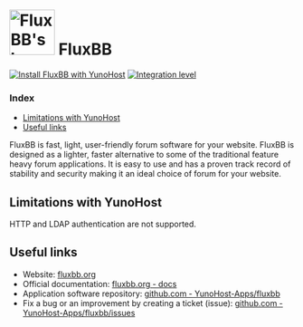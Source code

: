 # <img src="/images/fluxbb_logo.png" height="80px" alt="FluxBB's logo"> FluxBB

[![Install FluxBB with YunoHost](https://install-app.yunohost.org/install-with-yunohost.svg)](https://install-app.yunohost.org/?app=fluxbb) [![Integration level](https://dash.yunohost.org/integration/fluxbb.svg)](https://dash.yunohost.org/appci/app/fluxbb)

### Index

- [Limitations with YunoHost](#limitations-with-yunohost)
- [Useful links](#useful-links)

FluxBB is fast, light, user-friendly forum software for your website. FluxBB is designed as a lighter, faster alternative to some of the traditional feature heavy forum applications. It is easy to use and has a proven track record of stability and security making it an ideal choice of forum for your website.

## Limitations with YunoHost

HTTP and LDAP authentication are not supported.

## Useful links

+ Website: [fluxbb.org](https://fluxbb.org/)
+ Official documentation: [fluxbb.org - docs](https://fluxbb.org/docs/)
+ Application software repository: [github.com - YunoHost-Apps/fluxbb](https://github.com/YunoHost-Apps/fluxbb_ynh)
+ Fix a bug or an improvement by creating a ticket (issue): [github.com - YunoHost-Apps/fluxbb/issues](https://github.com/YunoHost-Apps/fluxbb_ynh/issues)
